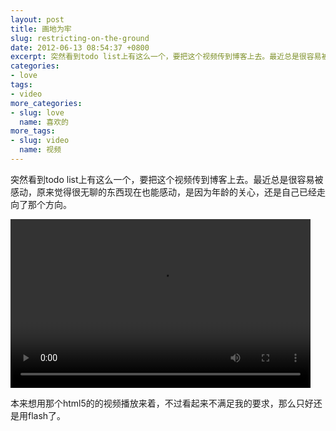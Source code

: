 ```yaml
---
layout: post
title: 画地为牢
slug: restricting-on-the-ground
date: 2012-06-13 08:54:37 +0800
excerpt: 突然看到todo list上有这么一个，要把这个视频传到博客上去。最近总是很容易被感动，原来觉得很无聊的东西现在也能感动，是因为年龄的关心，还是自己已经走向了那个方向。
categories:
- love
tags:
- video
more_categories:
- slug: love
  name: 喜欢的
more_tags:
- slug: video
  name: 视频
---
```


突然看到todo list上有这么一个，要把这个视频传到博客上去。最近总是很容易被感动，原来觉得很无聊的东西现在也能感动，是因为年龄的关心，还是自己已经走向了那个方向。

<video width="480" height="270" controls="controls">
  <source src="{{ site.path.uploads }}2012/06/13/restricting-on-the-ground/restricting.webm" type="video/webm" />
   <source src="{{ site.path.uploads }}2012/06/13/restricting-on-the-ground/restricting.mp4" type="video/mp4" />
	Your browser does not support the video tag.
</video>

本来想用那个html5的的视频播放来着，不过看起来不满足我的要求，那么只好还是用flash了。
